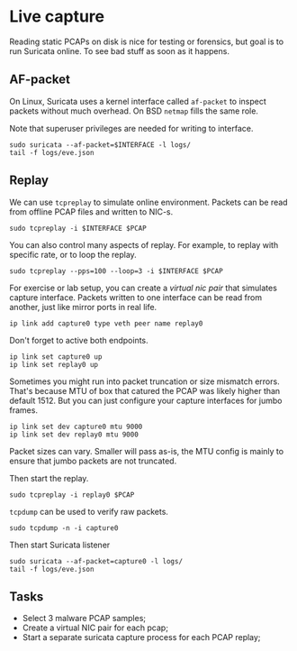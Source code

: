 # Live capture

Reading static PCAPs on disk is nice for testing or forensics, but goal is to run Suricata online. To see bad stuff as soon as it happens.

## AF-packet

On Linux, Suricata uses a kernel interface called `af-packet` to inspect packets without much overhead. On BSD `netmap` fills the same role.

Note that superuser privileges are needed for writing to interface.

```
sudo suricata --af-packet=$INTERFACE -l logs/
tail -f logs/eve.json
```

## Replay

We can use `tcpreplay` to simulate online environment. Packets can be read from offline PCAP files and written to NIC-s.

```
sudo tcpreplay -i $INTERFACE $PCAP
```

You can also control many aspects of replay. For example, to replay with specific rate, or to loop the replay.

```
sudo tcpreplay --pps=100 --loop=3 -i $INTERFACE $PCAP
```

For exercise or lab setup, you can create a *virtual nic pair* that simulates capture interface. Packets written to one interface can be read from another, just like mirror ports in real life.

```
ip link add capture0 type veth peer name replay0
```

Don't forget to active both endpoints.

```
ip link set capture0 up
ip link set replay0 up
```

Sometimes you might run into packet truncation or size mismatch errors. That's because MTU of box that catured the PCAP was likely higher than default 1512. But you can just configure your capture interfaces for jumbo frames.

```
ip link set dev capture0 mtu 9000
ip link set dev replay0 mtu 9000
```

Packet sizes can vary. Smaller will pass as-is, the MTU config is mainly to ensure that jumbo packets are not truncated.

Then start the replay.

```
sudo tcpreplay -i replay0 $PCAP
```

`tcpdump` can be used to verify raw packets.

```
sudo tcpdump -n -i capture0
```

Then start Suricata listener

```
sudo suricata --af-packet=capture0 -l logs/
tail -f logs/eve.json
```

## Tasks

* Select 3 malware PCAP samples;
* Create a virtual NIC pair for each pcap;
* Start a separate suricata capture process for each PCAP replay;
